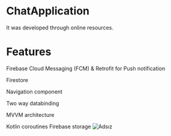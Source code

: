 # ChatApplication
It was developed through online resources.
# Features
 Firebase Cloud Messaging (FCM) & Retrofit for Push notification
 
 Firestore
 
 Navigation component
 
 Two way databinding
 
 MVVM architecture
 
 Kotlin coroutines
 Firebase storage
![Adsız](https://github.com/MustafaSertac/ChatApplication/assets/46023127/785a577b-0caf-4001-ae56-74a849b2adb0)
